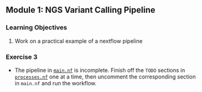 ## Module 1: NGS Variant Calling Pipeline

### Learning Objectives
1. Work on a practical example of a nextflow pipeline

### **Exercise 3**
* The pipeline in [`main.nf`](main.nf) is incomplete. Finish off the `TODO` sections in [`processes.nf`](processes.nf) one at a time, then uncomment the corresponding section in `main.nf` and run the workflow.
